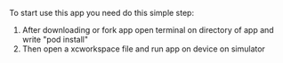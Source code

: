 To start use this app you need do this simple step:
1) After downloading or fork app open terminal on directory of app and write "pod install"
2) Then open a xcworkspace file and run app on device on simulator



